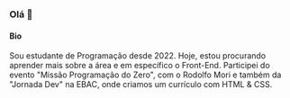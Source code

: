 ### Olá 👋

#### Bio

Sou estudante de Programação desde 2022. Hoje, estou procurando aprender mais sobre a área e em específico o Front-End.
Participei do evento "Missão Programação do Zero", com o Rodolfo Mori e também da "Jornada Dev" na EBAC, onde criamos um currículo com HTML & CSS.
